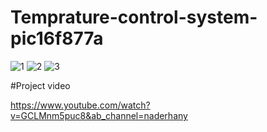 # Temprature-control-system-pic16f877a
![1](https://user-images.githubusercontent.com/77461625/173040522-f386e505-80d1-4b66-add7-7b50eef0b9cc.png)
![2](https://user-images.githubusercontent.com/77461625/173040545-0b83bc22-9335-4eed-be5e-b5e82ee1ba60.png)
![3](https://user-images.githubusercontent.com/77461625/173040554-12178445-00ef-4c1f-b2d5-395cdfd30d42.png)

#Project video 

https://www.youtube.com/watch?v=GCLMnm5puc8&ab_channel=naderhany
